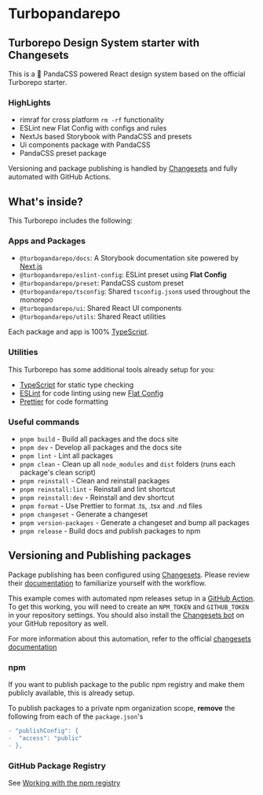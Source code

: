 # Turbopandarepo

## Turborepo Design System starter with Changesets

This is a 🐼 PandaCSS powered React design system based on the official
Turborepo starter.

### HighLights

- rimraf for cross platform `rm -rf` functionality
- ESLint new Flat Config with configs and rules
- NextJs based Storybook with PandaCSS and presets
- Ui components package with PandaCSS
- PandaCSS preset package

Versioning and package publishing is handled by
[Changesets](https://github.com/changesets/changesets) and fully automated with
GitHub Actions.

## What's inside?

This Turborepo includes the following:

### Apps and Packages

- `@turbopandarepo/docs`: A Storybook documentation site powered by
  [Next.js](https://nextjs.org/)
- `@turbopandarepo/eslint-config`: ESLint preset using **Flat Config**
- `@turbopandarepo/preset`: PandaCSS custom preset
- `@turbopandarepo/tsconfig`: Shared `tsconfig.json`s used throughout the
  monorepo
- `@turbopandarepo/ui`: Shared React UI components
- `@turbopandarepo/utils`: Shared React utilities

Each package and app is 100% [TypeScript](https://www.typescriptlang.org/).

### Utilities

This Turborepo has some additional tools already setup for you:

- [TypeScript](https://www.typescriptlang.org/) for static type checking
- [ESLint](https://eslint.org/) for code linting using new
  [Flat Config](https://eslint.org/blog/2022/08/new-config-system-part-2/)
- [Prettier](https://prettier.io) for code formatting

### Useful commands

- `pnpm build` - Build all packages and the docs site
- `pnpm dev` - Develop all packages and the docs site
- `pnpm lint` - Lint all packages
- `pnpm clean` - Clean up all `node_modules` and `dist` folders (runs each
  package's clean script)
- `pnpm reinstall` - Clean and reinstall packages
- `pnpm reinstall:lint` - Reinstall and lint shortcut
- `pnpm reinstall:dev` - Reinstall and dev shortcut
- `pnpm format` - Use Prettier to format .ts, .tsx and .nd files
- `pnpm changeset` - Generate a changeset
- `pnpm version-packages` - Generate a changeset and bump all packages
- `pnpm release` - Build docs and publish packages to npm

## Versioning and Publishing packages

Package publishing has been configured using
[Changesets](https://github.com/changesets/changesets). Please review their
[documentation](https://github.com/changesets/changesets#documentation) to
familiarize yourself with the workflow.

This example comes with automated npm releases setup in a
[GitHub Action](https://github.com/changesets/action). To get this working, you
will need to create an `NPM_TOKEN` and `GITHUB_TOKEN` in your repository
settings. You should also install the
[Changesets bot](https://github.com/apps/changeset-bot) on your GitHub
repository as well.

For more information about this automation, refer to the official
[changesets documentation](https://github.com/changesets/changesets/blob/main/docs/automating-changesets.md)

### npm

If you want to publish package to the public npm registry and make them publicly
available, this is already setup.

To publish packages to a private npm organization scope, **remove** the
following from each of the `package.json`'s

```diff
- "publishConfig": {
-  "access": "public"
- },
```

### GitHub Package Registry

See
[Working with the npm registry](https://docs.github.com/en/packages/working-with-a-github-packages-registry/working-with-the-npm-registry#publishing-a-package-using-publishconfig-in-the-packagejson-file)
